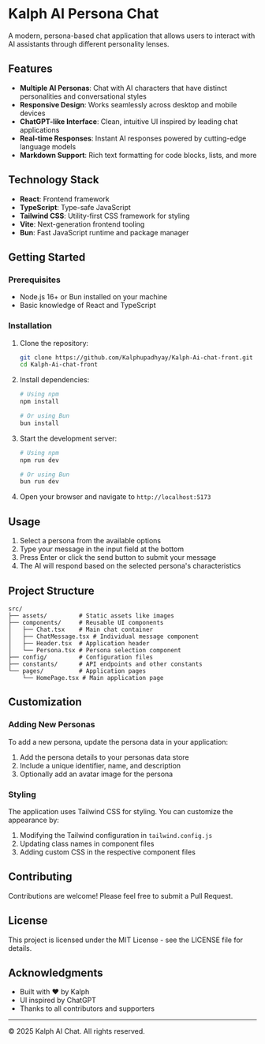 # Kalph AI Persona Chat

A modern, persona-based chat application that allows users to interact with AI assistants through different personality lenses.

## Features

- **Multiple AI Personas**: Chat with AI characters that have distinct personalities and conversational styles
- **Responsive Design**: Works seamlessly across desktop and mobile devices
- **ChatGPT-like Interface**: Clean, intuitive UI inspired by leading chat applications
- **Real-time Responses**: Instant AI responses powered by cutting-edge language models
- **Markdown Support**: Rich text formatting for code blocks, lists, and more

## Technology Stack

- **React**: Frontend framework
- **TypeScript**: Type-safe JavaScript
- **Tailwind CSS**: Utility-first CSS framework for styling
- **Vite**: Next-generation frontend tooling
- **Bun**: Fast JavaScript runtime and package manager

## Getting Started

### Prerequisites

- Node.js 16+ or Bun installed on your machine
- Basic knowledge of React and TypeScript

### Installation

1. Clone the repository:

   ```bash
   git clone https://github.com/Kalphupadhyay/Kalph-Ai-chat-front.git
   cd Kalph-Ai-chat-front
   ```

2. Install dependencies:

   ```bash
   # Using npm
   npm install

   # Or using Bun
   bun install
   ```

3. Start the development server:

   ```bash
   # Using npm
   npm run dev

   # Or using Bun
   bun run dev
   ```

4. Open your browser and navigate to `http://localhost:5173`

## Usage

1. Select a persona from the available options
2. Type your message in the input field at the bottom
3. Press Enter or click the send button to submit your message
4. The AI will respond based on the selected persona's characteristics

## Project Structure

```
src/
├── assets/         # Static assets like images
├── components/     # Reusable UI components
│   ├── Chat.tsx    # Main chat container
│   ├── ChatMessage.tsx # Individual message component
│   ├── Header.tsx  # Application header
│   └── Persona.tsx # Persona selection component
├── config/         # Configuration files
├── constants/      # API endpoints and other constants
└── pages/          # Application pages
    └── HomePage.tsx # Main application page
```

## Customization

### Adding New Personas

To add a new persona, update the persona data in your application:

1. Add the persona details to your personas data store
2. Include a unique identifier, name, and description
3. Optionally add an avatar image for the persona

### Styling

The application uses Tailwind CSS for styling. You can customize the appearance by:

1. Modifying the Tailwind configuration in `tailwind.config.js`
2. Updating class names in component files
3. Adding custom CSS in the respective component files

## Contributing

Contributions are welcome! Please feel free to submit a Pull Request.

## License

This project is licensed under the MIT License - see the LICENSE file for details.

## Acknowledgments

- Built with ❤️ by Kalph
- UI inspired by ChatGPT
- Thanks to all contributors and supporters

---

© 2025 Kalph AI Chat. All rights reserved.
